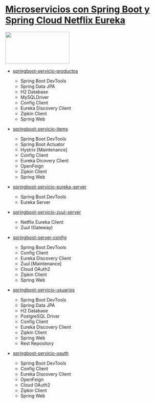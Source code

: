 # [Microservicios con Spring Boot y Spring Cloud Netflix Eureka](https://www.udemy.com/course/microservicios-con-spring-boot-y-spring-cloud)

<img src="https://spring.io/images/spring-logo-fc4350c59999bb62c468361537212419.svg" width="200" height="100"/>

- [springboot-servicio-productos](https://github.com/DarioZubaray/microservicios-springboot/tree/master/springboot-servicio-productos)
  - Spring Boot DevTools
  - Spring Data JPA
  - H2 Database
  - MySQLDriver
  - Config Client
  - Eureka Discovery Client
  - Zipkin Client
  - Spring Web

- [springboot-servicio-items](https://github.com/DarioZubaray/microservicios-springboot/tree/master/springboot-servicio-items)
  - Spring Boot DevTools
  - Spring Boot Actuator
  - Hystrix [Maintenance]
  - Config Client
  - Eureka Dicovery Client
  - OpenFeign
  - Zipkin Client
  - Spring Web

- [springboot-servicio-eureka-server](https://github.com/DarioZubaray/microservicios-springboot/tree/master/springboot-servicio-eureka-server)
  - Spring Boot DevTools
  - Eureka Server

- [springboot-servicio-zuul-server](https://github.com/DarioZubaray/microservicios-springboot/tree/master/springboot-servicio-zuul-server)
  - Netflix Eureka Client
  - Zuul (Gateway)

- [springboot-server-config](https://github.com/DarioZubaray/microservicios-springboot/tree/master/springboot-server-config)
  - Spring Boot DevTools
  - Config Client
  - Eureka Discovery Client
  - Zuul [Maintenance]
  - Cloud OAuth2
  - Zipkin Client
  - Spring Web

- [springboot-servicio-usuarios](https://github.com/DarioZubaray/microservicios-springboot/tree/master/springboot-server-config)
  - Spring Boot DevTools
  - Spring Data JPA
  - H2 Database
  - PostgreSQL Driver
  - Config Client
  - Eureka Discovery Client
  - Zipkin Client
  - Spring Web
  - Rest Repository

- [springboot-servicio-oauth](https://github.com/DarioZubaray/microservicios-springboot/tree/master/springboot-server-config)
  - Spring Boot DevTools
  - Config Client
  - Eureka Discovery Client
  - OpenFeign
  - Cloud OAuth2
  - Zipkin Client
  - Spring Web
 
